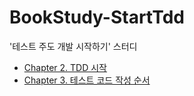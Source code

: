 # BookStudy-StartTdd
'테스트 주도 개발 시작하기' 스터디

- [Chapter 2. TDD 시작](https://github.com/2jigoo/BookStudy-StartTdd/blob/main/docs/02-TDD-시작.md)
- [Chapter 3. 테스트 코드 작성 순서](https://github.com/2jigoo/BookStudy-StartTdd/blob/main/docs/03-TDD-테스트-코드-작성-순서.md)